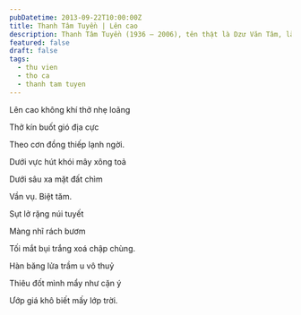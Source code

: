 ```yaml
---
pubDatetime: 2013-09-22T10:00:00Z
title: Thanh Tâm Tuyền | Lên cao
description: Thanh Tâm Tuyền (1936 – 2006), tên thật là Dzư Văn Tâm, là một nhà thơ, nhà văn người Việt nổi tiếng, được biết đến với những cách tân thơ ca táo bạo.
featured: false
draft: false
tags:
  - thu vien
  - tho ca
  - thanh tam tuyen
---
```


Lên cao không khí thở nhẹ loãng

Thở kín buốt gió địa cực

Theo cơn đồng thiếp lạnh ngời.

Dưới vực hút khói mây xông toả

Dưới sâu xa mặt đất chìm

Vần vụ. Biệt tăm.

Sụt lở rặng núi tuyết

Màng nhĩ rách bươm

Tối mắt bụi trắng xoá chập chùng.

Hàn băng lửa trầm u vô thuỷ

Thiêu đốt mình mẩy như cặn ý

Ướp giá khô biết mấy lớp trời.

